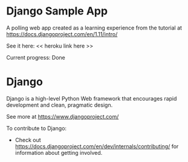 # Django Sample App

A polling web app created as a learning experience from the tutorial at https://docs.djangoproject.com/en/1.11/intro/

See it here: << heroku link here >>

Current progress: Done

# Django

Django is a high-level Python Web framework that encourages rapid development and clean, pragmatic design.

See more at https://www.djangoproject.com/

To contribute to Django:

* Check out https://docs.djangoproject.com/en/dev/internals/contributing/ for information about getting involved.
